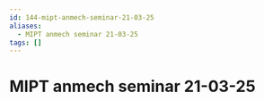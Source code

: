 ```yaml
---
id: 144-mipt-anmech-seminar-21-03-25
aliases:
  - MIPT anmech seminar 21-03-25
tags: []
---
```


# MIPT anmech seminar 21-03-25

